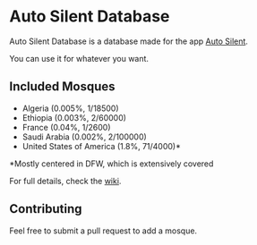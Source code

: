# Auto Silent Database
Auto Silent Database is a database made for the app [Auto Silent](https://github.com/auto-silent/app).

You can use it for whatever you want.

## Included Mosques
- Algeria (0.005%, 1/18500)
- Ethiopia (0.003%, 2/60000)
- France (0.04%, 1/2600)
- Saudi Arabia (0.002%, 2/100000)
- United States of America (1.8%, 71/4000)*

*Mostly centered in DFW, which is extensively covered

For full details, check the [wiki](https://github.com/auto-silent/database/wiki).

## Contributing
Feel free to submit a pull request to add a mosque.
